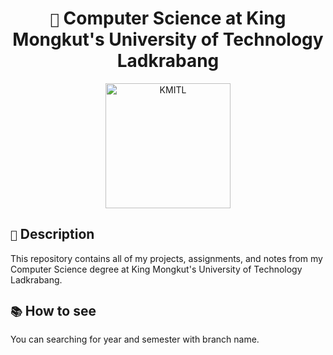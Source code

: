 <h1 align="center"><code>🏫</code> Computer Science at King Mongkut's University of Technology Ladkrabang</h1>

<div align="center">
  <img src="http://api.pungrumpy.com:3001/image/KMITL" alt="KMITL" width="200" onclick="window.open('http://api.pungrumpy.com:3001/image/KMITL')">
</div>

## `📃` Description

This repository contains all of my projects, assignments, and notes from my Computer Science degree at King Mongkut's University of Technology Ladkrabang.

## `📚` How to see

You can searching for year and semester with branch name.
